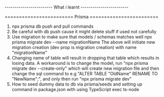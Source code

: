 ------------------------ What i learnt ------------------------

======================== Prisma ========================

1. npx prisma db push and pull commands
2. Be careful with db push cause it might delete stuff if used not carefully
3. Use migration to make sure that models / schemas matches well
   npx prisma migrate dev --name migrationName
   The above will initiate new migration creation (dev prop is migration creation) with name "migrationName"
4. Changing name of table will result in dropping that table which results in losing data. A workaround is to change the model,
   run "npx prisma migrate dev --create-only" which will create new migration file and then change the sql command to e.g "ALTER TABLE "OldName" RENAME TO "NewName";",
   and only then run "npx prisma migrate dev"
5. How to seed dummy data to db via prisma/seeds and setting up command in package.json with using TypeScript exec ts-node

